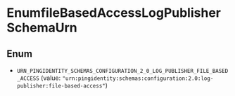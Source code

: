 

# EnumfileBasedAccessLogPublisherSchemaUrn

## Enum


* `URN_PINGIDENTITY_SCHEMAS_CONFIGURATION_2_0_LOG_PUBLISHER_FILE_BASED_ACCESS` (value: `"urn:pingidentity:schemas:configuration:2.0:log-publisher:file-based-access"`)



